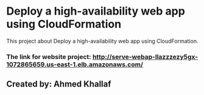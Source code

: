 
# Deploy a high-availability web app using CloudFormation

This project about Deploy a high-availability web app using CloudFormation.


### The link for website project: http://serve-webap-llazzzezy5gx-1072865659.us-east-1.elb.amazonaws.com/


## Created by: Ahmed Khallaf

